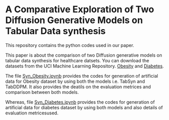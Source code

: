 **A Comparative Exploration of Two Diffusion Generative Models on Tabular Data synthesis**
===========================================================================================
This repository contains the python codes used in our paper. 

This paper is about the comparison of two Diffusion generative models on tabular data synthesis for healthcare datsets.
You can download the datasets from the UCI Machine Learning Repository. [Obesity](https://archive.ics.uci.edu/dataset/544/estimation+of+obesity+levels+based+on+eating+habits+and+physical+condition) and [Diabetes](https://archive.ics.uci.edu/dataset/891/cdc+diabetes+health+indicators).

The file [Syn_Obesity.ipynb](https://github.com/neetu4595/Syn_data/blob/main/Syn_Obesity.ipynb) provides the codes for generation of artificial data for Obesity dataset by using both the models i.e. TabSyn and TabDDPM. It also provides the deatils on the evaluation metrices and comparison between both models.

Whereas, file [Syn_Diabetes.ipynb](https://github.com/neetu4595/Syn_data/blob/main/Syn_Diabetes.ipynb) provides the codes for generation of artificial data for diabetes dataset by using both models and also details of evaluation metricesused.
